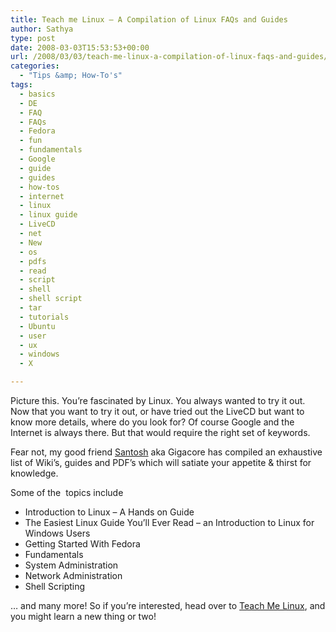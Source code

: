 ```yaml
---
title: Teach me Linux – A Compilation of Linux FAQs and Guides
author: Sathya
type: post
date: 2008-03-03T15:53:53+00:00
url: /2008/03/03/teach-me-linux-a-compilation-of-linux-faqs-and-guides/
categories:
  - "Tips &amp; How-To's"
tags:
  - basics
  - DE
  - FAQ
  - FAQs
  - Fedora
  - fun
  - fundamentals
  - Google
  - guide
  - guides
  - how-tos
  - internet
  - linux
  - linux guide
  - LiveCD
  - net
  - New
  - os
  - pdfs
  - read
  - script
  - shell
  - shell script
  - tar
  - tutorials
  - Ubuntu
  - user
  - ux
  - windows
  - X

---
```

Picture this. You&#8217;re fascinated by Linux. You always wanted to try it out. Now that you want to try it out, or have tried out the LiveCD but want to know more details, where do you look for? Of course Google and the Internet is always there. But that would require the right set of keywords.

Fear not, my good friend [Santosh][1] aka Gigacore has compiled an exhaustive list of Wiki&#8217;s, guides and PDF&#8217;s which will satiate your appetite & thirst for knowledge.

Some of the  topics include

  * Introduction to Linux &#8211; A Hands on Guide
  * The Easiest Linux Guide You&#8217;ll Ever Read &#8211; an Introduction to Linux for Windows Users
  * Getting Started With Fedora
  * Fundamentals
  * System Administration
  * Network Administration
  * Shell Scripting

&#8230; and many more! So if you&#8217;re interested, head over to [Teach Me Linux][2], and you might learn a new thing or two!

 [1]: https://www.themebin.com/
 [2]: https://teachmelinux.googlepages.com/index.html
